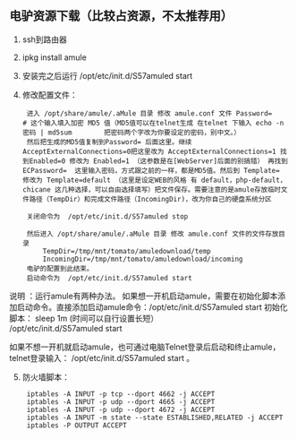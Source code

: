 ## 电驴资源下载（比较占资源，不太推荐用）

1. ssh到路由器
1. ipkg install amule
3. 安装完之后运行 /opt/etc/init.d/S57amuled start
4. 修改配置文件：

		进入 /opt/share/amule/.aMule 目录 修改 amule.conf 文件 Password=                                  # 这个输入填入加密 MD5 值（MD5值可以在telnet生成 在telnet 下输入 echo -n 密码 | md5sum        把密码两个字改为你要设定的密码，别中文。）
		然后把生成的MD5值复制到Password= 后面这里。继续AcceptExternalConnections=0把这里改为 AcceptExternalConnections=1 找到Enabled=0 修改为 Enabled=1 （这参数是在[WebServer]后面的别搞错） 再找到 ECPassword=  这里输入密码，方式跟之前的一样，都是MD5值。然后到 Template=    修改为 Template=default （这里是设定WEB的风格 有 default，php-default，chicane 这几种选择，可以自由选择填写）把文件保存。需要注意的是amule存放临时文件路径（TempDir）和完成文件路径（IncomingDir)，改为你自己的硬盘系统分区
		
		关闭命令为  /opt/etc/init.d/S57amuled stop
		
		然后进入 /opt/share/amule/.aMule 目录 修改 amule.conf 文件的文件存放目录
			TempDir=/tmp/mnt/tomato/amuledownload/temp
			IncomingDir=/tmp/mnt/tomato/amuledownload/incoming
		电驴的配置到此结束。
		启动命令为  /opt/etc/init.d/S57amuled start

说明 ：运行amule有两种办法。
如果想一开机启动amule，需要在初始化脚本添加启动命令。直接添加启动amule命令：/opt/etc/init.d/S57amuled start
初始化脚本：
sleep 1m   (时间可以自行设置长短）        
/opt/etc/init.d/S57amuled start

如果不想一开机就启动amule，也可通过电脑Telnet登录后启动和终止amule，telnet登录输入：
/opt/etc/init.d/S57amuled start 。
                     
5. 防火墙脚本：
		
		iptables -A INPUT -p tcp --dport 4662 -j ACCEPT 
		iptables -A INPUT -p udp --dport 4665 -j ACCEPT
		iptables -A INPUT -p udp --dport 4672 -j ACCEPT
		iptables -A INPUT -m state --state ESTABLISHED,RELATED -j ACCEPT
		iptables -P OUTPUT ACCEPT

